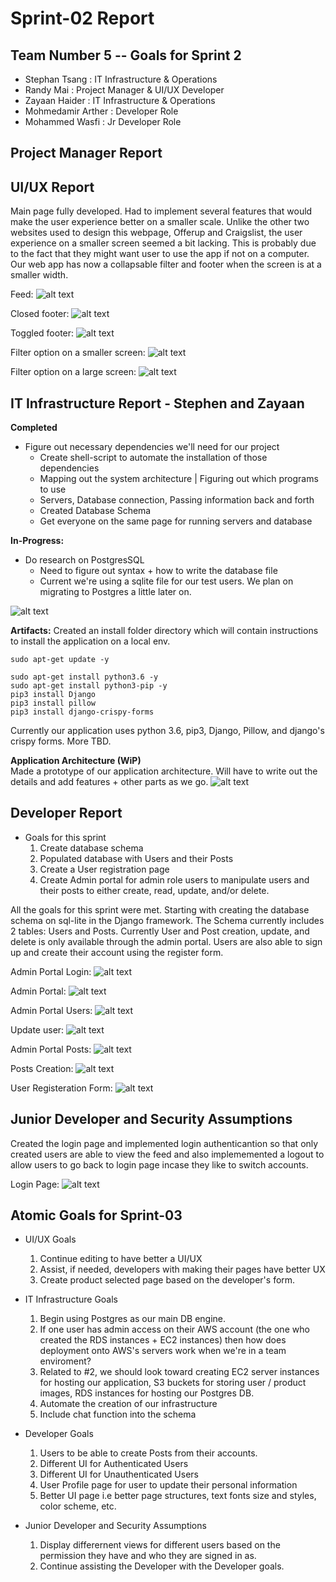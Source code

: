 # Sprint-02 Report

## Team Number 5 -- Goals for Sprint 2

- Stephan Tsang : IT Infrastructure & Operations
- Randy Mai : Project Manager & UI/UX Developer
- Zayaan Haider : IT Infrastructure & Operations
- Mohmedamir Arther : Developer Role 
- Mohammed Wasfi : Jr Developer Role

## Project Manager Report

## UI/UX Report

Main page fully developed. Had to implement several features that would make the user experience better on a smaller scale. Unlike the other two websites used to design this webpage, Offerup and Craigslist, the user experience on a smaller screen seemed a bit lacking. This is probably due to the fact that they might want user to use the app if not on a computer. Our web app has now a collapsable filter and footer when the screen is at a smaller width.

Feed:
![alt text](https://github.com/illinoistech-itm/2020-team05r/blob/master/diagrams/images/newsfeed.png "Feed")

Closed footer:
![alt text](https://github.com/illinoistech-itm/2020-team05r/blob/master/diagrams/images/html-features/footer_closed.png "closed footer")

Toggled footer:
![alt text](https://github.com/illinoistech-itm/2020-team05r/blob/master/diagrams/images/html-features/footer_toggled.png "toggled footer")

Filter option on a smaller screen:
![alt text](https://github.com/illinoistech-itm/2020-team05r/blob/master/diagrams/images/html-features/small_vw_filter.png "small screen filter")

Filter option on a large screen:
![alt text](https://github.com/illinoistech-itm/2020-team05r/blob/master/diagrams/images/html-features/large_vw_filter.png "large screen filter")


## IT Infrastructure Report - Stephen and Zayaan 
 
**Completed**
* Figure out necessary dependencies we'll need for our project  
   * Create shell-script to automate the installation of those dependencies
   * Mapping out the system architecture | Figuring out which programs to use
   * Servers, Database connection, Passing information back and forth  
   * Created Database Schema
   * Get everyone on the same page for running servers and database

**In-Progress:**  
* Do research on PostgresSQL 
  * Need to figure out syntax + how to write the database file 
  * Current we're using a sqlite file for our test users. We plan on migrating to Postgres a little later on.

![alt text](https://github.com/illinoistech-itm/2020-team05r/blob/master/diagrams/images/db_schema.png "db schema")


**Artifacts:**
Created an install folder directory which will contain instructions to install the application on a local env.  
```
sudo apt-get update -y  

sudo apt-get install python3.6 -y
sudo apt-get install python3-pip -y
pip3 install Django
pip3 install pillow
pip3 install django-crispy-forms
```  
Currently our application uses python 3.6, pip3, Django, Pillow, and django's crispy forms. More TBD.  

**Application Architecture (WiP)**  
Made a prototype of our application architecture. Will have to write out the details and add features + other parts as we go.
![alt text](https://github.com/illinoistech-itm/2020-team05r/blob/stephan/diagrams/images/sybook-app-architecture.jpg "app-arch.jpg")

## Developer Report

  - Goals for this sprint
    1. Create database schema
    2. Populated database with Users and their Posts
    3. Create a User registration page
    4. Create Admin portal for admin role users to manipulate users and their posts to either create, read, update, and/or delete.

  All the goals for this sprint were met. Starting with creating the database schema on sql-lite in the Django framework. The Schema currently includes 2 tables: Users and Posts. Currently User and Post creation, update, and delete is only available through the admin portal. Users are also able to sign up and create their account using the register form. 

  Admin Portal Login:
  ![alt text](https://github.com/illinoistech-itm/2020-team05r/blob/master/diagrams/images/admin_login.png "admin-login")

  Admin Portal:
  ![alt text](https://github.com/illinoistech-itm/2020-team05r/blob/master/diagrams/images/admin_portal.png "admin-portal")

  Admin Portal Users:
  ![alt text](https://github.com/illinoistech-itm/2020-team05r/blob/master/diagrams/images/users.png "users")

  Update user:
  ![alt text](https://github.com/illinoistech-itm/2020-team05r/blob/master/diagrams/images/user_update.png "user-update")

  Admin Portal Posts:
  ![alt text](https://github.com/illinoistech-itm/2020-team05r/blob/master/diagrams/images/posts.png "posts")

  Posts Creation:
  ![alt text](https://github.com/illinoistech-itm/2020-team05r/blob/master/diagrams/images/posts_creation.png "posts-creation")

  User Registeration Form:
  ![alt text](https://github.com/illinoistech-itm/2020-team05r/blob/master/diagrams/images/user_signup.png "user-signup")

## Junior Developer and Security Assumptions

Created the login page and implemented login authenticantion so that only created users are able to view the feed and also implememented a logout to allow users to go back to login page incase they like to switch accounts.

Login Page:
![alt text](https://github.com/illinoistech-itm/2020-team05r/blob/master/diagrams/images/login.png "log in")


## Atomic Goals for Sprint-03

  - UI/UX Goals
    1. Continue editing to have better a UI/UX
    2. Assist, if needed, developers with making their pages have better UX
    3. Create product selected page based on the developer's form.

  - IT Infrastructure Goals
    1. Begin using Postgres as our main DB engine. 
    2. If one user has admin access on their AWS account (the one who created the RDS instances + EC2 instances) then how does deployment onto AWS's servers work when we're in a team enviroment? 
    3. Related to #2, we should look toward creating EC2 server instances for hosting our application, S3 buckets for storing user / product images, RDS instances for hosting our Postgres DB. 
    4. Automate the creation of our infrastructure
    5. Include chat function into the schema

  - Developer Goals
    1. Users to be able to create Posts from their accounts.
    2. Different UI for Authenticated Users
    3. Different UI for Unauthenticated Users 
    4. User Profile page for user to update their personal information
    5. Better UI page i.e better page structures, text fonts size and styles, color scheme, etc. 

  - Junior Developer and Security Assumptions
    1. Display differernent views for different users based on the permission they have and who they are signed in as. 
    2. Continue assisting the Developer with the Developer goals.

